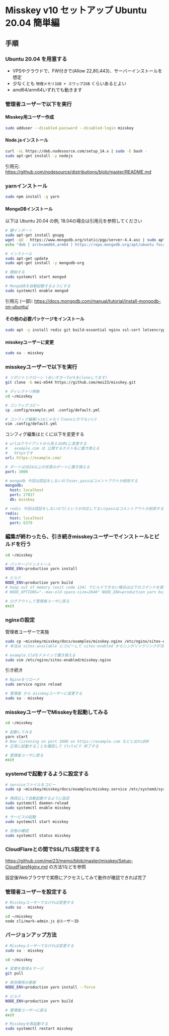 
# Misskey v10 セットアップ Ubuntu 20.04 簡単編

## 手順

### Ubuntu 20.04 を用意する

- VPSやクラウドで、FW付きで(Allow 22,80,443)、サーバーインストールを想定
- 少なくとも `物理メモリ1GB + スワップ2GB` くらいあるとよい
- amd64/arm64いずれでも動きます

### 管理者ユーザーで以下を実行

#### Misskey用ユーザー作成
```sh
sudo adduser --disabled-password --disabled-login misskey

```

#### Node.jsインストール  
```sh
curl -sL https://deb.nodesource.com/setup_14.x | sudo -E bash -
sudo apt-get install -y nodejs

```
引用元: https://github.com/nodesource/distributions/blob/master/README.md

### yarnインストール
```sh
sudo npm install -g yarn

```

#### MongoDBインストール

以下は Ubuntu 20.04 の例, 18.04の場合は引用元を参照してください
```sh
# 鍵インポート
sudo apt-get install gnupg
wget -qO - https://www.mongodb.org/static/pgp/server-4.4.asc | sudo apt-key add -
echo "deb [ arch=amd64,arm64 ] https://repo.mongodb.org/apt/ubuntu focal/mongodb-org/4.4 multiverse" | sudo tee /etc/apt/sources.list.d/mongodb-org-4.4.list

# インストール
sudo apt-get update
sudo apt-get install -y mongodb-org

# 開始する
sudo systemctl start mongod

# MongoDBを自動起動するようにする
sudo systemctl enable mongod

```
引用元 (一部): https://docs.mongodb.com/manual/tutorial/install-mongodb-on-ubuntu/


#### その他の必要パッケージをインストール
```sh
sudo apt -y install redis git build-essential nginx ssl-cert letsencrypt ffmpeg

```

#### misskeyユーザーに変更
```sh
sudo su - misskey

```

### misskeyユーザーで以下を実行
```sh
# リポジトリクローン (めいすきーforkをcloneしてます)
git clone -b mei-m544 https://github.com/mei23/misskey.git

# ディレクトリ移動
cd ~/misskey

# コンフィグコピー
cp .config/example.yml .config/default.yml

# コンフィグ編集(vimじゃなくてnanoとかでもいい)
vim .config/default.yml

```

コンフィグ編集はとくに以下を変更する

```yml
# urlはクライアントから見えるURLに変更する
#   example.com は 公開するホスト名に置き換える
#   httpsです
url: https://example.com/

# ポートは1024以上の任意のポートに置き換える
port: 3000

# mongodb 今回は認証をしないのでuser,passはコメントアウトか削除する
mongodb:
  host: localhost
  port: 27017
  db: misskey

# redis 今回は認証をしないので(というか対応してない)passはコメントアウトか削除する
redis:
  host: localhost
  port: 6379
```

### 編集が終わったら、引き続きmisskeyユーザーでインストールとビルドを行う
```sh
cd ~/misskey

# パッケージインストール
NODE_ENV=production yarn install

# ビルド
NODE_ENV=production yarn build
# heap out of memory (exit code 134) でビルドできない場合は以下のコマンドを使用 (2048は必要に応じて増やしてください)
# NODE_OPTIONS="--max-old-space-size=2048" NODE_ENV=production yarn build

# ログアウトして管理者ユーザに戻る
exit

```

### nginxの設定

管理者ユーザーで実施
```sh
sudo cp ~misskey/misskey/docs/examples/misskey.nginx /etc/nginx/sites-enabled/
# 本当は sites-available にコピーして sites-enabled からシンボリックリンクが流儀

# example.tldをドメインで置き換える
sudo vim /etc/nginx/sites-enabled/misskey.nginx

```

引き続き
```sh
# Nginxをリロード
sudo service nginx reload
```

```sh
# 管理者 から misskeyユーザーに変更する
sudo su - misskey
```

### misskeyユーザーでMisskeyを起動してみる

```sh
cd ~/misskey

# 起動してみる
yarn start
# Now listening on port 3000 on https://example.com などと出ればOK
# 正常に起動することを確認して Ctrl+Cで 終了する

# 管理者ユーザに戻る
exit
```

### systemdで起動するように設定する

```sh
# serviceファイルをコピー
sudo cp ~misskey/misskey/docs/examples/misskey.service /etc/systemd/system/

# 再読込して自動起動するように設定
sudo systemctl daemon-reload
sudo systemctl enable misskey

# サービスの起動
sudo systemctl start misskey

# 状態の確認
sudo systemctl status misskey
```

### CloudFlareとの間でSSL/TLS設定をする  
https://github.com/mei23/memo/blob/master/misskey/Setup-CloudFlareNginx.md の方法1などを参照

設定後Webブラウザで実際にアクセスしてみて動作が確認できれば完了

### 管理者ユーザーを設定する
```sh
# Misskeyユーザーでなければ変更する
sudo su - misskey

cd ~/misskey
node cli/mark-admin.js @ユーザーID
```

### バージョンアップ方法

```sh
# Misskeyユーザーでなければ変更する
sudo su - misskey

cd ~/misskey

# 変更を取得＆マージ
git pull

# 依存関係の更新
NODE_ENV=production yarn install --force

# ビルド
NODE_ENV=production yarn build

# 管理者ユーザーに戻る
exit

# Misskeyを再起動する
sudo systemctl restart misskey
```
